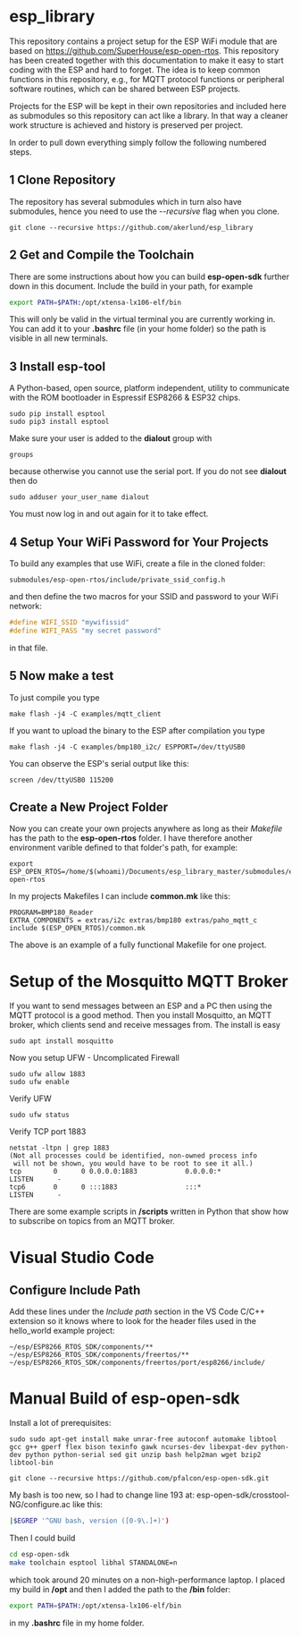 # esp_library

This repository contains a project setup for the ESP WiFi module that are based on https://github.com/SuperHouse/esp-open-rtos. This repository has been created together with this documentation to make it easy to start coding with the ESP and hard to forget. The idea is to keep common functions in this repository, e.g., for MQTT protocol functions or peripheral software routines, which can be shared between ESP projects.

Projects for the ESP will be kept in their own repositories and included here as submodules so this repository can act like a library. In that way a cleaner work structure is achieved and history is preserved per project.

In order to pull down everything simply follow the following numbered steps.

## 1 Clone Repository

The repository has several submodules which in turn also have submodules, hence you need to use the *--recursive* flag when you clone.

```
git clone --recursive https://github.com/akerlund/esp_library
```

## 2 Get and Compile the Toolchain

There are some instructions about how you can build **esp-open-sdk** further down in this document. Include the build in your path, for example

```bash
export PATH=$PATH:/opt/xtensa-lx106-elf/bin
```

This will only be valid in the virtual terminal you are currently working in. You can add it to your **.bashrc** file (in your home folder) so the path is visible in all new terminals.

## 3 Install esp-tool

A Python-based, open source, platform independent, utility to communicate with the ROM bootloader in Espressif ESP8266 & ESP32 chips.

```
sudo pip install esptool
sudo pip3 install esptool
```

Make sure your user is added to the **dialout** group with

```
groups
```

because otherwise you cannot use the serial port. If you do not see **dialout** then do

```
sudo adduser your_user_name dialout
```

You must now log in and out again for it to take effect.

## 4 Setup Your WiFi Password for Your Projects

To build any examples that use WiFi, create a file in the cloned folder:

```
submodules/esp-open-rtos/include/private_ssid_config.h
```

and then define the two macros for your SSID and password to your WiFi network:

```c
#define WIFI_SSID "mywifissid"
#define WIFI_PASS "my secret password"
```

in that file.

## 5 Now make a test

To just compile you type

```
make flash -j4 -C examples/mqtt_client
```

If you want to upload the binary to the ESP after compilation you type

```
make flash -j4 -C examples/bmp180_i2c/ ESPPORT=/dev/ttyUSB0
```

You can observe the ESP's serial output like this:

```
screen /dev/ttyUSB0 115200
```

## Create a New Project Folder

Now you can create your own projects anywhere as long as their *Makefile* has the path to the **esp-open-rtos** folder.
I have therefore another environment varible defined to that folder's path, for example:

```
export ESP_OPEN_RTOS=/home/$(whoami)/Documents/esp_library_master/submodules/esp-open-rtos
```

In my projects Makefiles I can include **common.mk** like this:

```
PROGRAM=BMP180_Reader
EXTRA_COMPONENTS = extras/i2c extras/bmp180 extras/paho_mqtt_c
include $(ESP_OPEN_RTOS)/common.mk
```

The above is an example of a fully functional Makefile for one project.

# Setup of the Mosquitto MQTT Broker

If you want to send messages between an ESP and a PC then using the MQTT protocol is a good method.
Then you install Mosquitto, an MQTT broker, which clients send and receive messages from.
The install is easy

```
sudo apt install mosquitto
```

Now you setup UFW - Uncomplicated Firewall

```
sudo ufw allow 1883
sudo ufw enable
```

Verify UFW
```
sudo ufw status
```

Verify TCP port 1883

```
netstat -ltpn | grep 1883
(Not all processes could be identified, non-owned process info
 will not be shown, you would have to be root to see it all.)
tcp        0      0 0.0.0.0:1883            0.0.0.0:*               LISTEN      -
tcp6       0      0 :::1883                 :::*                    LISTEN      -
```

There are some example scripts in **/scripts** written in Python that show how to subscribe on topics from an MQTT broker.


# Visual Studio Code

## Configure Include Path

Add these lines under the *Include path* section in the VS Code C/C++ extension so it knows where to look for the header files used in the hello_world example project:

```
~/esp/ESP8266_RTOS_SDK/components/**
~/esp/ESP8266_RTOS_SDK/components/freertos/**
~/esp/ESP8266_RTOS_SDK/components/freertos/port/esp8266/include/
```

# Manual Build of **esp-open-sdk**

Install a lot of prerequisites:

```
sudo sudo apt-get install make unrar-free autoconf automake libtool gcc g++ gperf flex bison texinfo gawk ncurses-dev libexpat-dev python-dev python python-serial sed git unzip bash help2man wget bzip2 libtool-bin

git clone --recursive https://github.com/pfalcon/esp-open-sdk.git
```

My bash is too new, so I had to change line 193 at: esp-open-sdk/crosstool-NG/configure.ac
like this:

```bash
|$EGREP '^GNU bash, version ([0-9\.]+)')
```

Then I could build


```bash
cd esp-open-sdk
make toolchain esptool libhal STANDALONE=n
```

which took around 20 minutes on a non-high-performance laptop. I placed my build in **/opt** and then I added the path to the **/bin** folder:

```bash
export PATH=$PATH:/opt/xtensa-lx106-elf/bin
```
in my **.bashrc** file in my home folder.